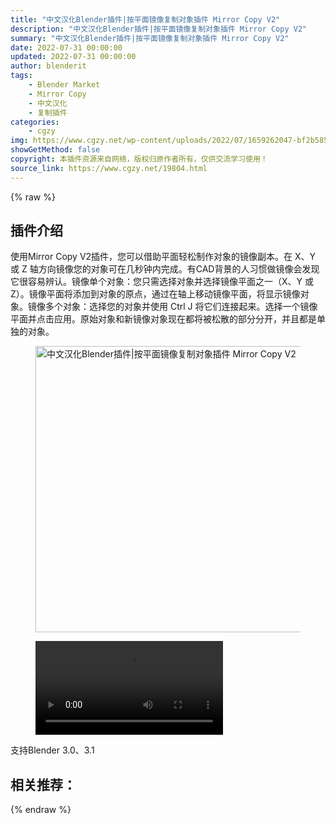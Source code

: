 ```yaml
---
title: "中文汉化Blender插件|按平面镜像复制对象插件 Mirror Copy V2"
description: "中文汉化Blender插件|按平面镜像复制对象插件 Mirror Copy V2"
summary: "中文汉化Blender插件|按平面镜像复制对象插件 Mirror Copy V2"
date: 2022-07-31 00:00:00
updated: 2022-07-31 00:00:00
author: blenderit
tags: 
    - Blender Market
    - Mirror Copy
    - 中文汉化
    - 复制插件
categories:
    - cgzy
img: https://www.cgzy.net/wp-content/uploads/2022/07/1659262047-bf2b585aaeb7a04.jpg
showGetMethod: false
copyright: 本插件资源来自网络，版权归原作者所有，仅供交流学习使用！
source_link: https://www.cgzy.net/19804.html
---
```


{% raw %}
<div class="wp-block-pandastudio-title"><div class="title_style_01"><h2 id="h2-0">插件介绍</h2></div></div><p class="is-style-text-indent-2em">使用Mirror Copy V2插件，您可以借助平面轻松制作对象的镜像副本。在 X、Y 或 Z 轴方向镜像您的对象可在几秒钟内完成。有CAD背景的人习惯做镜像会发现它很容易辨认。镜像单个对象：您只需选择对象并选择镜像平面之一（X、Y 或 Z）。镜像平面将添加到对象的原点，通过在轴上移动镜像平面，将显示镜像对象。镜像多个对象：选择您的对象并使用 Ctrl J 将它们连接起来。选择一个镜像平面并点击应用。原始对象和新镜像对象现在都将被松散的部分分开，并且都是单独的对象。</p><div class="wp-block-image is-style-border-round-and-with-shadow"><figure class="aligncenter size-full"><img fetchpriority="high" decoding="async" width="512" height="458" src="https://www.cgzy.net/wp-content/uploads/2022/07/1659262047-bf2b585aaeb7a04.jpg" class="wp-image-19805" title="中文汉化Blender插件|按平面镜像复制对象插件 Mirror Copy V2" alt="中文汉化Blender插件|按平面镜像复制对象插件 Mirror Copy V2"></figure></div><figure class="wp-block-video aligncenter"><video controls src="https://cloud.video.taobao.com/play/u/717183932/p/1/e/6/t/1/371677771605.mp4"></video></figure><div class="wp-block-pandastudio-tips"><div class="tip success "><p>支持Blender 3.0、3.1</p>
</div></div><div class="wp-block-pandastudio-title"><div class="title_style_01"><h2 id="h2-1">相关推荐：</h2></div></div>
<div style="display: none">cgzy</div>
{% endraw %}